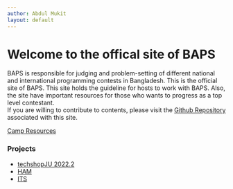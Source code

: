 ```yaml
---
author: Abdul Mukit
layout: default
---
```



<h1>Welcome to the offical site of BAPS</h1>

BAPS is responsible for judging and problem-setting of different national and international programming contests in Bangladesh. This is the official site of BAPS. This site holds the guideline for hosts to work with BAPS. Also, the site have important resources for those who wants to progress as a top level contestant.
<br>
If you are willing to contribute to contents, please visit the <a href="https://github.com/baps-bgd/baps-bgd.github.io">Github Repository</a> associated with this site.

[Camp Resources](https://baps-bgd.github.io/camp/)

### Projects

- [techshopJU 2022.2](https://abdulmukit98.github.io/techshopJU-2022.2/)
- [HAM](https://abdulmukit98.github.io/HAM/)
- [ITS](https://www.youtube.com/watch?v=DUq6b6mLZ5o)


<br><br><br><br>
